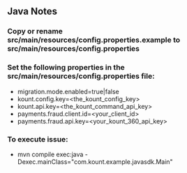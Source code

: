 ## Java Notes
### Copy or rename src/main/resources/config.properties.example to src/main/resources/config.properties
### Set the following properties in the src/main/resources/config.properties file:
* migration.mode.enabled=true|false
* kount.config.key=<the_kount_config_key>
* kount.api.key=<the_kount_command_api_key>
* payments.fraud.client.id=<your_client_id>
* payments.fraud.api.key=<your_kount_360_api_key>

### To execute issue:
* mvn compile exec:java -Dexec.mainClass="com.kount.example.javasdk.Main"

